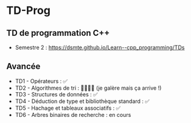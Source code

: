 # TD-Prog

## TD de programmation C++ 
- Semestre 2 : 
https://dsmte.github.io/Learn--cpp_programming/TDs


## Avancée
- TD1 - Opérateurs : ✅
- TD2 - Algorithmes de tri : 👩🏻‍🦯‍➡️ (je galère mais ça arrive !)
- TD3 - Structures de données : ✅
- TD4 - Déduction de type et bibliothèque standard : ✅
- TD5 - Hachage et tableaux associatifs : ✅
- TD6 - Arbres binaires de recherche : en cours
